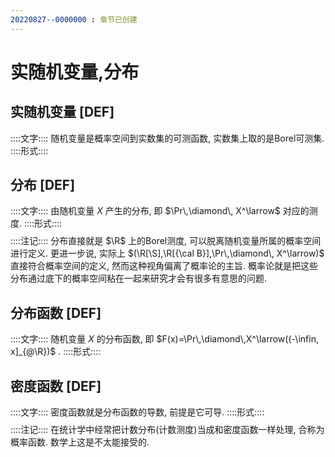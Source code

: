 ```yaml
---
20220827--0000000 : 章节已创建
---
```

# 实随机变量,分布
## 实随机变量 [DEF]
::::文字::::
随机变量是概率空间到实数集的可测函数, 实数集上取的是Borel可测集. 
::::形式::::
$$
$$
## 分布 [DEF]
::::文字::::
由随机变量 $X$ 产生的分布, 即 $\Pr\,\diamond\, X^\larrow$ 对应的测度. 
::::形式::::
$$
$$
::::注记::::
分布直接就是 $\R$ 上的Borel测度, 可以脱离随机变量所属的概率空间进行定义. 
更进一步说, 实际上 $(\R[\S],\R[{\cal B}],\Pr\,\diamond\, X^\larrow)$ 直接符合概率空间的定义, 然而这种视角偏离了概率论的主旨. 
概率论就是把这些分布通过底下的概率空间粘在一起来研究才会有很多有意思的问题. 

## 分布函数 [DEF]
::::文字::::
随机变量 $X$ 的分布函数, 即 $F(x)=\Pr\,\diamond\,X^\larrow((-\infin, x]_{@\R})$ . 
::::形式::::
$$
$$

## 密度函数 [DEF]
::::文字::::
密度函数就是分布函数的导数, 前提是它可导. 
::::形式::::
$$
$$
::::注记::::
在统计学中经常把计数分布(计数测度)当成和密度函数一样处理, 合称为概率函数. 
数学上这是不太能接受的. 
